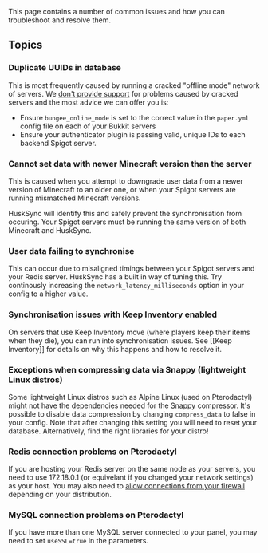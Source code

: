 This page contains a number of common issues and how you can troubleshoot and resolve them.

## Topics
### Duplicate UUIDs in database
This is most frequently caused by running a cracked "offline mode" network of servers. We [don't provide support](https://william278.net/terms) for problems caused by cracked servers and the most advice we can offer you is:
- Ensure `bungee_online_mode` is set to the correct value in the `paper.yml` config file on each of your Bukkit servers
- Ensure your authenticator plugin is passing valid, unique IDs to each backend Spigot server.

### Cannot set data with newer Minecraft version than the server
This is caused when you attempt to downgrade user data from a newer version of Minecraft to an older one, or when your Spigot servers are running mismatched Minecraft versions.

HuskSync will identify this and safely prevent the synchronisation from occuring. Your Spigot servers must be running the same version of both Minecraft and HuskSync.

### User data failing to synchronise
This can occur due to misaligned timings between your Spigot servers and your Redis server. HuskSync has a built in way of tuning this. Try continously increasing the `network_latency_milliseconds` option in your config to a higher value.

### Synchronisation issues with Keep Inventory enabled
On servers that use Keep Inventory move (where players keep their items when they die), you can run into synchronisation issues. See [[Keep Inventory]] for details on why this happens and how to resolve it.

### Exceptions when compressing data via Snappy (lightweight Linux distros)
Some lightweight Linux distros such as Alpine Linux (used on Pterodactyl) might not have the dependencies needed for the [Snappy](https://github.com/xerial/snappy-java) compressor. It's possible to disable data compression by changing `compress_data` to false in your config. Note that after changing this setting you will need to reset your database. Alternatively, find the right libraries for your distro!

### Redis connection problems on Pterodactyl
If you are hosting your Redis server on the same node as your servers, you need to use 172.18.0.1 (or equivelant if you changed your network settings) as your host. You may also need to [allow connections from your firewall](https://pterodactyl.io/community/games/minecraft.html#firewalls) depending on your distribution.

### MySQL connection problems on Pterodactyl
If you have more than one MySQL server connected to your panel, you may need to set `useSSL=true` in the parameters.
